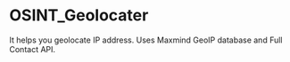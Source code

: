 # OSINT_Geolocater
It helps you geolocate IP address. Uses Maxmind GeoIP database and Full Contact API.
